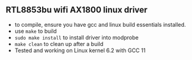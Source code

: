 ## RTL8853bu wifi AX1800 linux driver

- to compile, ensure you have gcc and linux build essentials installed.
- use ```make``` to build
- ```sudo make install``` to install driver into modprobe
- ```make clean``` to clean up after a build
- Tested and working on Linux kernel 6.2 with GCC 11